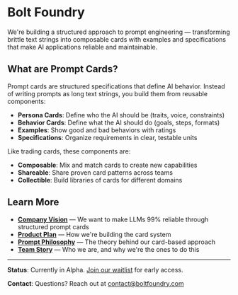 # Bolt Foundry

We're building a structured approach to prompt engineering — transforming
brittle text strings into composable cards with examples and specifications that
make AI applications reliable and maintainable.

## What are Prompt Cards?

Prompt cards are structured specifications that define AI behavior. Instead of
writing prompts as long text strings, you build them from reusable components:

- **Persona Cards**: Define who the AI should be (traits, voice, constraints)
- **Behavior Cards**: Define what the AI should do (goals, steps, formats)
- **Examples**: Show good and bad behaviors with ratings
- **Specifications**: Organize requirements in clear, testable units

Like trading cards, these components are:

- **Composable**: Mix and match cards to create new capabilities
- **Shareable**: Share proven card patterns across teams
- **Collectible**: Build libraries of cards for different domains

## Learn More

- **[Company Vision](./docs/company-vision.md)** — We want to make LLMs 99%
  reliable through structured prompt cards
- **[Product Plan](./docs/product-plan.md)** — How we're building the card
  system
- **[Prompt Philosophy](./docs/prompt-philosophy.md)** — The theory behind our
  card-based approach
- **[Team Story](./docs/team-story.md)** — Who we are, and why we're the ones to
  do this

---

**Status**: Currently in Alpha. [Join our waitlist](https://boltfoundry.com) for
early access.

**Contact**: Questions? Reach out at
[contact@boltfoundry.com](mailto:contact@boltfoundry.com)
